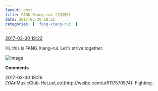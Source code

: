 ```yaml
---
layout: post
title: FANG Xiang-rui (方翔锐)
date: 2017-03-30 18:22
categories: [ 'fang-xiang-rui' ]
---
```


<div class="weibo-info">
  <a href="http://weibo.com/6117583008/ECd0IcSOw">2017-03-30 18:22</a>
</div>

Hi, this is FANG Xiang-rui. Let's strive together.

<!-- more -->

![Image](https://wx3.sinaimg.cn/mw690/006G0KNGgy1fe51epmbbhj30qo13zaeo.jpg)

**Comments**

<div class="weibo-info">2017-03-30 18:26</div>
[YiAnMusicClub-HeLuoLuo](http://weibo.com/u/6117570574): Fighting.
